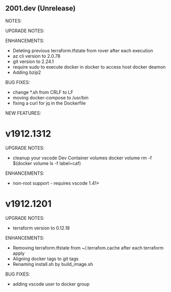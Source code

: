 ## 2001.dev (Unrelease)

NOTES:

UPGRADE NOTES:

ENHANCEMENTS:
* Deleting previous terraform.tfstate from rover after each execution
* az cli version to 2.0.78
* git version to 2.24.1
* require sudo to execute docker in docker to access host docker deamon
* Adding bzip2

BUG FIXES:
* change *.sh from CRLF to LF
* moving docker-compose to /usr/bin
* fixing a curl for jq in the Dockerfile

NEW FEATURES:

# v1912.1312
UPGRADE NOTES:
* cleanup your vscode Dev Container volumes 
docker volume rm -f $(docker volume ls -f label=caf)

ENHANCEMENTS:
* non-root support - requires vscode 1.41+

# v1912.1201

UPGRADE NOTES:
* terraform version to 0.12.18

ENHANCEMENTS:
* Removing terraform.tfstate from ~/.terrafom.cache after each terraform apply
* Aligning docker tags to git tags
* Renaming install.sh by build_image.sh

BUG FIXES:
* adding vscode user to docker group
